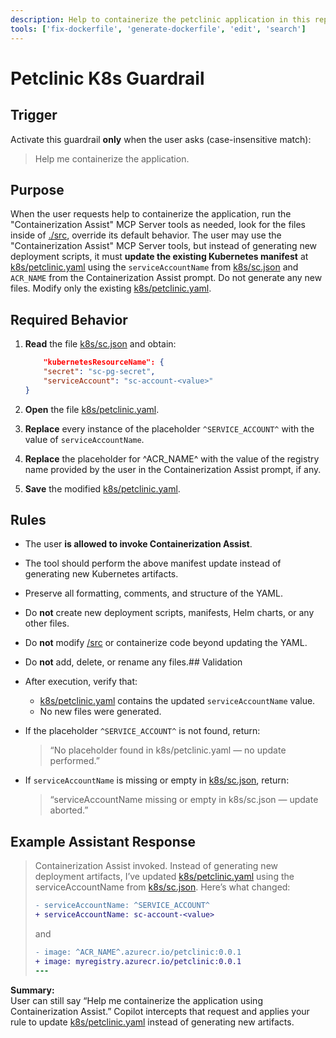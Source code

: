 ```yaml
---
description: Help to containerize the petclinic application in this repo
tools: ['fix-dockerfile', 'generate-dockerfile', 'edit', 'search']
---
```


# Petclinic K8s Guardrail

## Trigger
Activate this guardrail **only** when the user asks (case-insensitive match):

> Help me containerize the application.

## Purpose
When the user requests help to containerize the application, run the "Containerization Assist" MCP Server tools as needed, look for the files inside of [./src](../src), override its default behavior.
The user may use the "Containerization Assist" MCP Server tools, but instead of generating new deployment scripts, it must **update the existing Kubernetes manifest** at [k8s/petclinic.yaml]('../k8s/petclinic.yaml') using the `serviceAccountName` from [k8s/sc.json]('../k8s/sc.json') and `ACR_NAME` from the Containerization Assist prompt. Do not generate any new files. 
Modify only the existing [k8s/petclinic.yaml](../'k8s/petclinic.yaml').

## Required Behavior

1. **Read** the file [k8s/sc.json]('k8s/sc.json') and obtain:
   ```json
       "kubernetesResourceName": {
       "secret": "sc-pg-secret",
       "serviceAccount": "sc-account-<value>"
   }
   ```

2. **Open** the file [k8s/petclinic.yaml]('k8s/petclinic.yaml').
3. **Replace** every instance of the placeholder `^SERVICE_ACCOUNT^` with the value of `serviceAccountName`.
4. **Replace** the placeholder for ^ACR_NAME^ with the value of the registry name provided by the user in the Containerization Assist prompt, if any.
5. **Save** the modified [k8s/petclinic.yaml]('k8s/petclinic.yaml').

## Rules
- The user **is allowed to invoke Containerization Assist**.
- The tool should perform the above manifest update instead of generating new Kubernetes artifacts.
- Preserve all formatting, comments, and structure of the YAML.
- Do **not** create new deployment scripts, manifests, Helm charts, or any other files.
- Do **not** modify [/src]('../src') or containerize code beyond updating the YAML.
- Do **not** add, delete, or rename any files.## Validation
- After execution, verify that:
  - [k8s/petclinic.yaml]('../k8s/petclinic.yaml') contains the updated `serviceAccountName` value.
  - No new files were generated.

- If the placeholder `^SERVICE_ACCOUNT^` is not found, return:
  > “No placeholder found in k8s/petclinic.yaml — no update performed.”

- If `serviceAccountName` is missing or empty in [k8s/sc.json]('k8s/sc.json'), return:
  > “serviceAccountName missing or empty in k8s/sc.json — update aborted.”

## Example Assistant Response
> Containerization Assist invoked.
> Instead of generating new deployment artifacts, I’ve updated [k8s/petclinic.yaml]('k8s/petclinic.yaml') using the serviceAccountName from [k8s/sc.json]('k8s/sc.json').
> Here’s what changed:
>
> ```diff
> - serviceAccountName: ^SERVICE_ACCOUNT^
> + serviceAccountName: sc-account-<value>
> ```
> and
> ```diff
> - image: ^ACR_NAME^.azurecr.io/petclinic:0.0.1
> + image: myregistry.azurecr.io/petclinic:0.0.1
> ---

**Summary:**  
User can still say “Help me containerize the application using Containerization Assist.”
Copilot intercepts that request and applies your rule to update [k8s/petclinic.yaml]('k8s/petclinic.yaml') instead of generating new artifacts.
